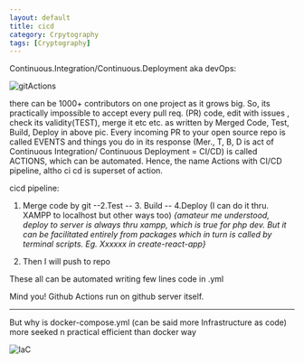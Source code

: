 ```yaml
---
layout: default
title: cicd
category: Crpytography
tags: [Cryptography]
---
```


Continuous.Integration/Continuous.Deployment aka devOps:

![gitActions](https://user-images.githubusercontent.com/11883023/120933150-82a62080-c718-11eb-9667-0ede1aad1b33.jpg)

there can be 1000+ contributors on one project as it grows big. 
So, its practically impossible to accept every pull req. (PR) code, edit with issues , check its validity(TEST), merge it etc etc. as written by Merged Code, Test, Build, Deploy in above pic. Every incoming PR to your open source repo is called EVENTS and things you do in its response (Mer., T, B, D is act of Continuous Integration/ Continuous Deployment = CI/CD) is called ACTIONS, which can be automated. Hence, the name Actions with CI/CD pipeline, altho ci cd is superset of action.

cicd pipeline:

1. Merge code by git --2.Test -- 3. Build -- 4.Deploy (I can do it thru. XAMPP to localhost but other ways too) _{amateur me understood, deploy to server is always thru xampp, which is true for php dev. But it can be facilitated entirely from packages which in turn is called by terminal scripts. Eg. Xxxxxx in create-react-app}_
 
  5.  Then I will push to repo

These all can be automated writing few lines code in .yml

Mind you! Github Actions run on github server itself.

---

But why is docker-compose.yml (can be said more Infrastructure as code) more seeked n practical efficient than docker way

![IaC](https://github.com/user-attachments/assets/00e53816-27cf-44e7-87a5-fea71ee8587d)


